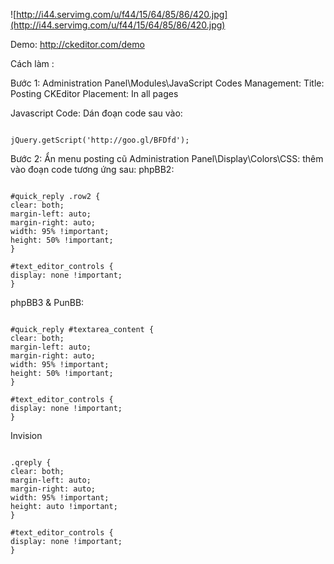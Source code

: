 ![http://i44.servimg.com/u/f44/15/64/85/86/420.jpg](http://i44.servimg.com/u/f44/15/64/85/86/420.jpg)

Demo: http://ckeditor.com/demo

Cách làm :

Bước 1:
Administration Panel\Modules\JavaScript Codes Management:
Title: Posting CKEditor
Placement: In all pages

Javascript Code: Dán đoạn code sau vào:

```

jQuery.getScript('http://goo.gl/BFDfd');

```

Bước 2: Ẩn menu posting cũ
Administration Panel\Display\Colors\CSS: thêm vào đoạn code tương ứng sau:
phpBB2:

```

#quick_reply .row2 {
clear: both;
margin-left: auto;
margin-right: auto;
width: 95% !important;
height: 50% !important;
}

#text_editor_controls {
display: none !important;
}

```

phpBB3 & PunBB:

```

#quick_reply #textarea_content {
clear: both;
margin-left: auto;
margin-right: auto;
width: 95% !important;
height: 50% !important;
}

#text_editor_controls {
display: none !important;
}

```

Invision

```

.qreply {
clear: both;
margin-left: auto;
margin-right: auto;
width: 95% !important;
height: auto !important;
}

#text_editor_controls {
display: none !important;
}


```